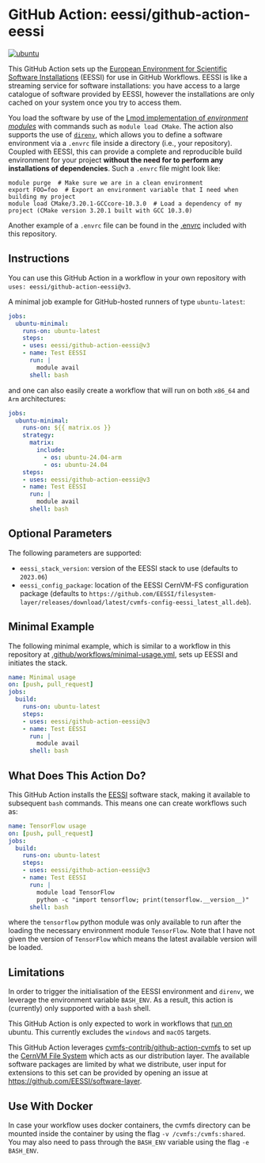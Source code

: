 # GitHub Action: eessi/github-action-eessi
[![ubuntu](https://github.com/eessi/github-action-eessi/workflows/ubuntu-minimal_usage/badge.svg)](https://github.com/eessi/github-action-eessi/actions?query=workflow%3Aubuntu-minimal_usage) <!---[![macOS](https://github.com/eessi/github-action-eessi/workflows/macOS/badge.svg)](https://github.com/eessi/github-action-eessi/actions?query=workflow%3AmacOS)-->


This GitHub Action sets up the [European Environment for Scientific Software Installations](https://eessi.github.io/docs/) (EESSI) for use in GitHub Workflows. EESSI is like a streaming service for software installations: you have access to a large catalogue of software provided by EESSI, however the installations are only cached on your system once you try to access them.

You load the software by use of the [Lmod implementation of _environment modules_](https://lmod.readthedocs.io/en/latest/) with commands such as `module load CMake`. The action also supports the use of [`direnv`](https://direnv.net/), which allows you to define a software environment via a `.envrc` file inside a directory (i.e., your repository). Coupled with EESSI, this can provide a complete and reproducible build environment for your project **without the need for to perform any installations of dependencies**. Such a `.envrc` file might look like:
```
module purge  # Make sure we are in a clean environment
export FOO=foo  # Export an environment variable that I need when building my project
module load CMake/3.20.1-GCCcore-10.3.0  # Load a dependency of my project (CMake version 3.20.1 built with GCC 10.3.0) 
```
Another example of a `.envrc` file can be found in the [.envrc](https://github.com/EESSI/github-action-eessi/blob/main/.envrc) included with this repository.

## Instructions
You can use this GitHub Action in a workflow in your own repository with `uses: eessi/github-action-eessi@v3`.

A minimal job example for GitHub-hosted runners of type `ubuntu-latest`:
```yaml
jobs:
  ubuntu-minimal:
    runs-on: ubuntu-latest
    steps:
    - uses: eessi/github-action-eessi@v3
    - name: Test EESSI
      run: |
        module avail
      shell: bash
```
and one can also easily create a workflow that will run on both `x86_64` and `Arm` architectures:
```yaml
jobs:
  ubuntu-minimal:
    runs-on: ${{ matrix.os }}
    strategy:
      matrix:
        include:
          - os: ubuntu-24.04-arm
          - os: ubuntu-24.04
    steps:
    - uses: eessi/github-action-eessi@v3
    - name: Test EESSI
      run: |
        module avail
      shell: bash
```
<!---
We are working on getting the Action to also work with runners of type `macos-latest`. A minimal example of usage on `macos-latest` is:
```yaml
jobs:
  macOS-minimal:
    runs-on: macos-latest
    steps:
    - uses: eessi/github-action-eessi@v2
    - name: Test EESSI
      run: |
        module avail
      shell: bash
```
-->

## Optional Parameters
The following parameters are supported:
- `eessi_stack_version`: version of the EESSI stack to use (defaults to `2023.06`)
- `eessi_config_package`: location of the EESSI CernVM-FS configuration package (defaults to `https://github.com/EESSI/filesystem-layer/releases/download/latest/cvmfs-config-eessi_latest_all.deb`). 
<!--For macOS this parameter is required (e.g., `https://github.com/EESSI/filesystem-layer/releases/download/latest/cvmfs-config-eessi_latest_all.pkg`) -->

## Minimal Example

The following minimal example, which is similar to a workflow in this repository at [.github/workflows/minimal-usage.yml](https://github.com/eessi/github-action-eessi/tree/main/.github/workflows/minimal-usage.yml), sets up EESSI and initiates the stack.
```yaml
name: Minimal usage
on: [push, pull_request]
jobs:
  build:
    runs-on: ubuntu-latest
    steps:
    - uses: eessi/github-action-eessi@v3
    - name: Test EESSI
      run: |
        module avail
      shell: bash
```

## What Does This Action Do?

This GitHub Action installs the [EESSI](https://eessi.github.io/docs/) software stack, making it available to subsequent `bash` commands. This means one can create
workflows such as:
```yaml
name: TensorFlow usage
on: [push, pull_request]
jobs:
  build:
    runs-on: ubuntu-latest
    steps:
    - uses: eessi/github-action-eessi@v3
    - name: Test EESSI
      run: |
        module load TensorFlow
        python -c "import tensorflow; print(tensorflow.__version__)"
      shell: bash
```
where the `tensorflow` python module was only available to run after the loading the necessary environment module `TensorFlow`. Note that I have not given the version of `TensorFlow` which means the latest available version will be loaded.

## Limitations

In order to trigger the initialisation of the EESSI environment and `direnv`, we leverage the environment variable `BASH_ENV`. As a result, this action is (currently) only supported with a `bash` shell.

This GitHub Action is only expected to work in workflows that [run on](https://docs.github.com/en/free-pro-team@latest/actions/reference/workflow-syntax-for-github-actions#jobsjob_idruns-on) ubuntu. This currently excludes the `windows` and `macOS` targets.

This GitHub Action leverages [cvmfs-contrib/github-action-cvmfs](https://github.com/cvmfs-contrib/github-action-cvmfs) to set up the [CernVM File System](https://cernvm.cern.ch/fs/) which acts as our distribution layer. The available software packages are limited by what we distribute, user input for extensions to this set can be provided by opening an issue at https://github.com/EESSI/software-layer.

## Use With Docker

In case your workflow uses docker containers, the cvmfs directory can be mounted inside the container by using the flag `-v /cvmfs:/cvmfs:shared`. You may also need to pass through the `BASH_ENV` variable using the flag `-e BASH_ENV`.
